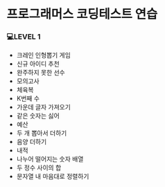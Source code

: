 # 프로그래머스 코딩테스트 연습

### 💻LEVEL 1
* 크레인 인형뽑기 게임
* 신규 아이디 추천
* 완주하지 못한 선수
* 모의고사
* 체육복
* K번째 수
* 가운데 글자 가져오기
* 같은 숫자는 싫어
* 예산
* 두 개 뽑아서 더하기
* 음양 더하기
* 내적
* 나누어 떨어지는 숫자 배열
* 두 정수 사이의 합
* 문자열 내 마음대로 정렬하기
